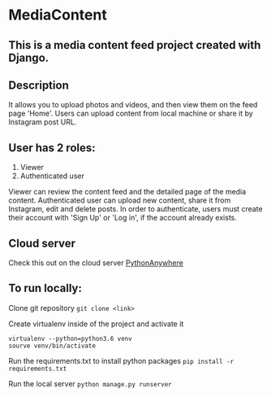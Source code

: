 # MediaContent

## This is a media content feed project created with Django.

## Description
It allows you to upload photos and videos, and then view them on the feed page 'Home'.
Users can upload content from local machine or share it by Instagram post URL.

## User has 2 roles:
1. Viewer
2. Authenticated user

Viewer can review the content feed and the detailed page of the media content.
Authenticated user can upload new content, share it from Instagram, edit and delete posts.
In order to authenticate, users must create their account with 'Sign Up' or 'Log in', if the account already exists.

## Cloud server
Check this out on the cloud server [PythonAnywhere](<link>)

## To run locally:

Clone git repository
```git clone <link>```

Create virtualenv inside of the project and activate it
```
virtualenv --python=python3.6 venv
sourve venv/bin/activate
```

Run the requirements.txt to install python packages
```pip install -r requirements.txt```

Run the local server
```python manage.py runserver```




